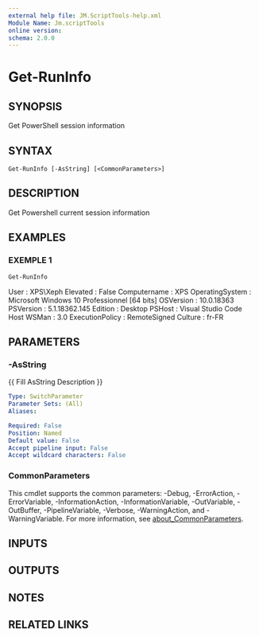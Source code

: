 ```yaml
---
external help file: JM.ScriptTools-help.xml
Module Name: Jm.scriptTools
online version:
schema: 2.0.0
---
```


# Get-RunInfo

## SYNOPSIS
Get PowerShell session information

## SYNTAX

```
Get-RunInfo [-AsString] [<CommonParameters>]
```

## DESCRIPTION
Get Powershell current session information

## EXAMPLES

### EXEMPLE 1
```
Get-RunInfo
```

User            : XPS\Xeph
Elevated        : False
Computername    : XPS
OperatingSystem : Microsoft Windows 10 Professionnel \[64 bits\]
OSVersion       : 10.0.18363
PSVersion       : 5.1.18362.145
Edition         : Desktop
PSHost          : Visual Studio Code Host
WSMan           : 3.0
ExecutionPolicy : RemoteSigned
Culture         : fr-FR

## PARAMETERS

### -AsString
{{ Fill AsString Description }}

```yaml
Type: SwitchParameter
Parameter Sets: (All)
Aliases:

Required: False
Position: Named
Default value: False
Accept pipeline input: False
Accept wildcard characters: False
```

### CommonParameters
This cmdlet supports the common parameters: -Debug, -ErrorAction, -ErrorVariable, -InformationAction, -InformationVariable, -OutVariable, -OutBuffer, -PipelineVariable, -Verbose, -WarningAction, and -WarningVariable. For more information, see [about_CommonParameters](http://go.microsoft.com/fwlink/?LinkID=113216).

## INPUTS

## OUTPUTS

## NOTES

## RELATED LINKS
